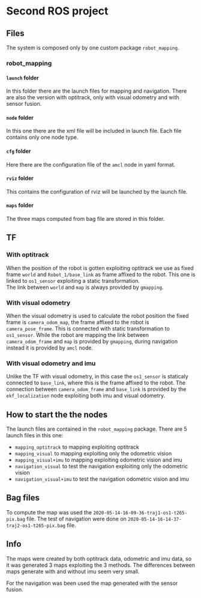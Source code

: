 # Second ROS project

## Files

The system is composed only by one custom package `robot_mapping`.

### robot_mapping

#### `launch` folder

In this folder there are the launch files for mapping and navigation. There are also the version with optitrack, only with visual odometry and with sensor fusion.

#### `node` folder

In this one there are the xml file will be included in launch file. Each file contains only one node type.

#### `cfg` folder

Here there are the configuration file of the `amcl` node in yaml format.

#### `rviz` folder

This contains the configuration of rviz will be launched by the launch file.

#### `maps` folder

The three maps computed from bag file are stored in this folder.

## TF

### With optitrack

When the position of the robot is gotten exploiting optitrack we use as fixed frame `world` and `Robot_1/base_link` as frame affixed to the robot. This one is linked to `os1_sensor` exploiting a static transformation.  
The link between `world` and `map` is always provided by `gmapping`.

### With visual odometry

When the visual odometry is used to calculate the robot position the fixed frame is `camera_odom_map`, the frame affixed to the robot is `camera_pose_frame`. This is connected with static transformation to `os1_sensor`. While the robot are mapping the link between `camera_odom_frame` and `map` is provided by `gmapping`, during navigation instead it is provided by `amcl` node.

### With visual odometry and imu

Unlike the TF with visual odometry, in this case the `os1_sensor` is staticaly connected to `base_link`, where this is the frame affixed to the robot. The connection between `camera_odom_frame` and `base_link` is provided by the `ekf_localization` node exploiting both imu and visual odometry. 

## How to start the the nodes

The launch files are contained in the `robot_mapping` package.
There are 5 launch files in this one:

- `mapping_optitrack` to mapping exploiting optitrack
- `mapping_visual` to mapping exploiting only the odometric vision
- `mapping_visual+imu` to mapping exploiting odometric vision and imu
- `navigation_visual` to test the navigation exploiting only the odometric vision
- `navigation_visual+imu` to test the navigation odometric vision and imu

## Bag files

To compute the map was used the `2020-05-14-16-09-36-traj1-os1-t265-pix.bag` file. The test of navigation were done on `2020-05-14-16-14-37-traj2-os1-t265-pix.bag` file.

## Info

The maps were created by both optitrack data, odometric and imu data, so it was generated 3 maps exploiting the 3 methods. The differences between maps generate with and without imu seem very small.

For the navigation was been used the map generated with the sensor fusion.